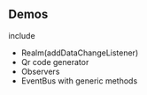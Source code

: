 <h2>Demos</h2>
include </br>
<ul>
<li>Realm(addDataChangeListener)</li>
<li>Qr code generator</li>
<li>Observers</li>
<li>EventBus with generic methods</li>
</ul>
